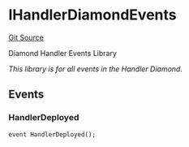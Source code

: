 # IHandlerDiamondEvents
[Git Source](https://github.com/thrackle-io/tron/blob/ce8f3ce20cc777375e5a3cbfcde63db2607acc28/src/common/IEvents.sol)

Diamond Handler Events Library

*This library is for all events in the Handler Diamond.*


## Events
### HandlerDeployed

```solidity
event HandlerDeployed();
```

